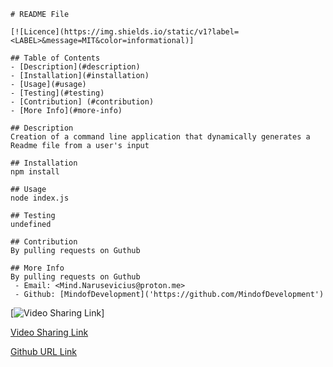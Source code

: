     # README File

    [![Licence](https://img.shields.io/static/v1?label=<LABEL>&message=MIT&color=informational)]

    ## Table of Contents
    - [Description](#description)
    - [Installation](#installation)
    - [Usage](#usage)
    - [Testing](#testing)
    - [Contribution] (#contribution)
    - [More Info](#more-info)

    ## Description
    Creation of a command line application that dynamically generates a Readme file from a user's input

    ## Installation
    npm install

    ## Usage
    node index.js

    ## Testing
    undefined

    ## Contribution
    By pulling requests on Guthub

    ## More Info
    By pulling requests on Guthub
     - Email: <Mind.Narusevicius@proton.me>
     - Github: [MindofDevelopment]('https://github.com/MindofDevelopment')
     
 
  [![Video Sharing Link](https://watch.screencastify.com/v/9oYOmOqvtOBu1MHxj1Ca)]
     

[Video Sharing Link]("https://watch.screencastify.com/v/9oYOmOqvtOBu1MHxj1Ca")

[Github URL Link]("https://github.com/MindOfDevelopment/Readme-Generator")
